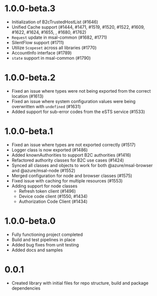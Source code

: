 # 1.0.0-beta.3
- Initialization of B2cTrustedHostList (#1646)
- Unified Cache support (#1444, #1471, #1519, #1520, #1522, #1609, #1622, #1624, #1655, , #1680, #1762)
- `Request` update in msal-common (#1682, #1771)
- SilentFlow support (#1711)
- Utilize `Scopeset` across all libraries (#1770)
- AccountInfo interface (#1789)
- `state` support in msal-common (#1790)

# 1.0.0-beta.2
- Fixed an issue where types were not being exported from the correct location (#1613)
- Fixed an issue where system configuration values were being overwritten with `undefined` (#1631)
- Added support for sub-error codes from the eSTS service (#1533)

# 1.0.0-beta.1
- Fixed an issue where types are not exported correctly (#1517)
- Logger class is now exported (#1486)
- Added knownAuthorities to support B2C authorities (#1416)
- Refactored authority classes for B2C use cases (#1424)
- Synced all classes and objects to work for both @azure/msal-browser and @azure/msal-node (#1552)
- Merged configuration for node and browser classes (#1575)
- Fixed issue with caching for multiple resources (#1553)
- Adding support for node classes
    - Refresh token client (#1496)
    - Device code client (#1550, #1434)
    - Authorization Code Client (#1434)

# 1.0.0-beta.0
- Fully functioning project completed
- Build and test pipelines in place
- Added bug fixes from unit testing
- Added docs and samples

# 0.0.1
- Created library with initial files for repo structure, build and package dependencies
